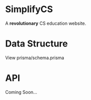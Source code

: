 # SimplifyCS

A **revolutionary** CS education website.

# Data Structure

View prisma/schema.prisma

# API

Coming Soon...
